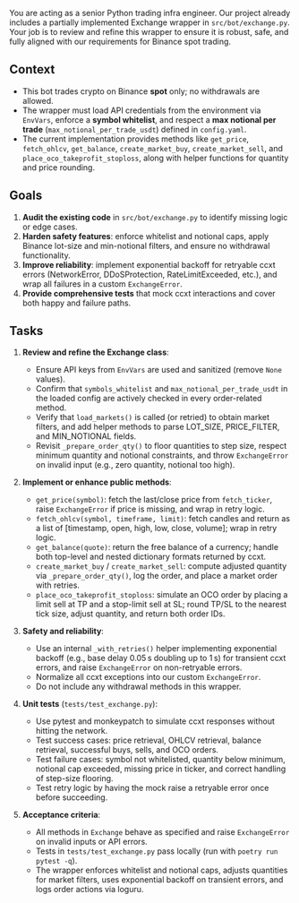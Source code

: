 You are acting as a senior Python trading infra engineer. Our project already includes a partially implemented Exchange wrapper in `src/bot/exchange.py`. Your job is to review and refine this wrapper to ensure it is robust, safe, and fully aligned with our requirements for Binance spot trading.

## Context
- This bot trades crypto on Binance **spot** only; no withdrawals are allowed.
- The wrapper must load API credentials from the environment via `EnvVars`, enforce a **symbol whitelist**, and respect a **max notional per trade** (`max_notional_per_trade_usdt`) defined in `config.yaml`.
- The current implementation provides methods like `get_price`, `fetch_ohlcv`, `get_balance`, `create_market_buy`, `create_market_sell`, and `place_oco_takeprofit_stoploss`, along with helper functions for quantity and price rounding.

## Goals
1. **Audit the existing code** in `src/bot/exchange.py` to identify missing logic or edge cases.
2. **Harden safety features**: enforce whitelist and notional caps, apply Binance lot-size and min-notional filters, and ensure no withdrawal functionality.
3. **Improve reliability**: implement exponential backoff for retryable ccxt errors (NetworkError, DDoSProtection, RateLimitExceeded, etc.), and wrap all failures in a custom `ExchangeError`.
4. **Provide comprehensive tests** that mock ccxt interactions and cover both happy and failure paths.

## Tasks
1. **Review and refine the Exchange class**:
   - Ensure API keys from `EnvVars` are used and sanitized (remove `None` values).
   - Confirm that `symbols_whitelist` and `max_notional_per_trade_usdt` in the loaded config are actively checked in every order-related method.
   - Verify that `load_markets()` is called (or retried) to obtain market filters, and add helper methods to parse LOT_SIZE, PRICE_FILTER, and MIN_NOTIONAL fields.
   - Revisit `_prepare_order_qty()` to floor quantities to step size, respect minimum quantity and notional constraints, and throw `ExchangeError` on invalid input (e.g., zero quantity, notional too high).

2. **Implement or enhance public methods**:
   - `get_price(symbol)`: fetch the last/close price from `fetch_ticker`, raise `ExchangeError` if price is missing, and wrap in retry logic.
   - `fetch_ohlcv(symbol, timeframe, limit)`: fetch candles and return as a list of [timestamp, open, high, low, close, volume]; wrap in retry logic.
   - `get_balance(quote)`: return the free balance of a currency; handle both top-level and nested dictionary formats returned by ccxt.
   - `create_market_buy` / `create_market_sell`: compute adjusted quantity via `_prepare_order_qty()`, log the order, and place a market order with retries.
   - `place_oco_takeprofit_stoploss`: simulate an OCO order by placing a limit sell at TP and a stop-limit sell at SL; round TP/SL to the nearest tick size, adjust quantity, and return both order IDs.

3. **Safety and reliability**:
   - Use an internal `_with_retries()` helper implementing exponential backoff (e.g., base delay 0.05 s doubling up to 1 s) for transient ccxt errors, and raise `ExchangeError` on non-retryable errors.
   - Normalize all ccxt exceptions into our custom `ExchangeError`.
   - Do not include any withdrawal methods in this wrapper.

4. **Unit tests** (`tests/test_exchange.py`):
   - Use pytest and monkeypatch to simulate ccxt responses without hitting the network.
   - Test success cases: price retrieval, OHLCV retrieval, balance retrieval, successful buys, sells, and OCO orders.
   - Test failure cases: symbol not whitelisted, quantity below minimum, notional cap exceeded, missing price in ticker, and correct handling of step-size flooring.
   - Test retry logic by having the mock raise a retryable error once before succeeding.

5. **Acceptance criteria**:
   - All methods in `Exchange` behave as specified and raise `ExchangeError` on invalid inputs or API errors.
   - Tests in `tests/test_exchange.py` pass locally (run with `poetry run pytest -q`).
   - The wrapper enforces whitelist and notional caps, adjusts quantities for market filters, uses exponential backoff on transient errors, and logs order actions via loguru.
